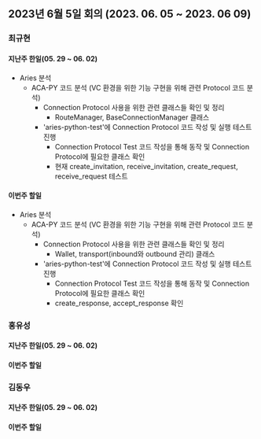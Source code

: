 ## 2023년 6월 5일 회의 (2023. 06. 05 ~ 2023. 06 09)

### 최규현 

#### 지난주 한일(05. 29 ~ 06. 02)
  - Aries 분석
    - ACA-PY 코드 분석 (VC 환경을 위한 기능 구현을 위해 관련 Protocol 코드 분석)
      - Connection Protocol 사용을 위한 관련 클래스들 확인 및 정리
        - RouteManager, BaseConnectionManager 클래스
      - 'aries-python-test'에 Connection Protocol 코드 작성 및 실행 테스트 진행
        - Connection Protocol Test 코드 작성을 통해 동작 및 Connection Protocol에 필요한 클래스 확인
        - 현재 create_invitation, receive_invitation, create_request, receive_request 테스트


#### 이번주 할일
  - Aries 분석
    - ACA-PY 코드 분석 (VC 환경을 위한 기능 구현을 위해 관련 Protocol 코드 분석)
      - Connection Protocol 사용을 위한 관련 클래스들 확인 및 정리
        - Wallet, transport(inbound와 outbound 관리) 클래스
      - 'aries-python-test'에 Connection Protocol 코드 작성 및 실행 테스트 진행
        - Connection Protocol Test 코드 작성을 통해 동작 및 Connection Protocol에 필요한 클래스 확인
        - create_response, accept_response 확인


### 홍유성 

#### 지난주 한일(05. 29 ~ 06. 02)


#### 이번주 할일

### 김동우 

#### 지난주 한일(05. 29 ~ 06. 02)


#### 이번주 할일
